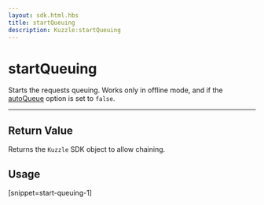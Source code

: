 ```yaml
---
layout: sdk.html.hbs
title: startQueuing
description: Kuzzle:startQueuing
---
```


# startQueuing

Starts the requests queuing. Works only in offline mode, and if the [autoQueue](/sdk-reference/js/5/kuzzle/#properties) option is set to `false`.

---

## Return Value

Returns the `Kuzzle` SDK object to allow chaining.

## Usage

[snippet=start-queuing-1]

